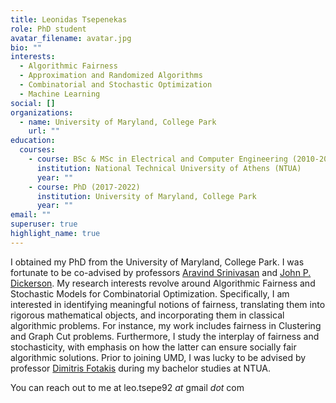```yaml
---
title: Leonidas Tsepenekas
role: PhD student
avatar_filename: avatar.jpg
bio: ""
interests:
  - Algorithmic Fairness
  - Approximation and Randomized Algorithms
  - Combinatorial and Stochastic Optimization
  - Machine Learning
social: []
organizations:
  - name: University of Maryland, College Park
    url: ""
education:
  courses:
    - course: BSc & MSc in Electrical and Computer Engineering (2010-2016)
      institution: National Technical University of Athens (NTUA)
      year: ""
    - course: PhD (2017-2022)
      institution: University of Maryland, College Park
      year: ""
email: ""
superuser: true
highlight_name: true
---
```

I obtained my PhD from the University of Maryland, College Park. I was fortunate to be co-advised by professors [Aravind Srinivasan](https://www.cs.umd.edu/~srin/) and [John P. Dickerson](http://jpdickerson.com/). My research interests revolve around Algorithmic Fairness and Stochastic Models for Combinatorial Optimization. Specifically, I am interested in identifying meaningful notions of fairness, translating them into rigorous mathematical objects, and incorporating them in classical algorithmic problems. For instance, my work includes fairness in Clustering and Graph Cut problems. Furthermore, I study the interplay of fairness and stochasticity, with emphasis on how the latter can ensure socially fair algorithmic solutions. Prior to joining UMD, I was lucky to be advised by professor [Dimitris Fotakis](http://www.softlab.ntua.gr/~fotakis/) during my bachelor studies at NTUA.

You can reach out to me at leo.tsepe92 *at* gmail *dot* com
